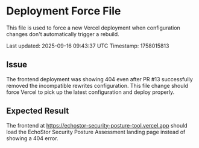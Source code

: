# Deployment Force File

This file is used to force a new Vercel deployment when configuration changes don't automatically trigger a rebuild.

Last updated: 2025-09-16 09:43:37 UTC
Timestamp: 1758015813

## Issue
The frontend deployment was showing 404 even after PR #13 successfully removed the incompatible rewrites configuration. This file change should force Vercel to pick up the latest configuration and deploy properly.

## Expected Result
The frontend at https://echostor-security-posture-tool.vercel.app should load the EchoStor Security Posture Assessment landing page instead of showing a 404 error.
